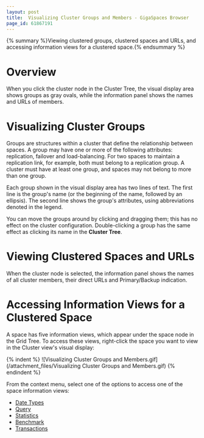 ```yaml
---
layout: post
title:  Visualizing Cluster Groups and Members - GigaSpaces Browser
page_id: 61867191
---
```


{% summary %}Viewing clustered groups, clustered spaces and URLs, and accessing information views for a clustered space.{% endsummary %}

# Overview

When you click the cluster node in the Cluster Tree, the visual display area shows groups as gray ovals, while the information panel shows the names and URLs of members.

# Visualizing Cluster Groups

Groups are structures within a cluster that define the relationship between spaces. A group may have one or more of the following attributes: replication, failover and load-balancing. For two spaces to maintain a replication link, for example, both must belong to a replication group. A cluster must have at least one group, and spaces may not belong to more than one group.

Each group shown in the visual display area has two lines of text. The first line is the group's name (or the beginning of the name, followed by an ellipsis). The second line shows the group's attributes, using abbreviations denoted in the legend.

You can move the groups around by clicking and dragging them; this has no effect on the cluster configuration. Double-clicking a group has the same effect as clicking its name in the **Cluster Tree**.

# Viewing Clustered Spaces and URLs

When the cluster node is selected, the information panel shows the names of all cluster members, their direct URLs and Primary/Backup indication.

# Accessing Information Views for a Clustered Space

A space has five information views, which appear under the space node in the Grid Tree. To access these views, right-click the space you want to view in the Cluster view's visual display:

{% indent %}
![Visualizing Cluster Groups and Members.gif](/attachment_files/Visualizing Cluster Groups and Members.gif)
{% endindent %}

From the context menu, select one of the options to access one of the space information views:

- [Date Types](/xap96/data-types-view---gigaspaces-browser.html)
- [Query](/xap96/query-view---gigaspaces-browser.html)
- [Statistics](/xap96/statistics-view---gigaspaces-browser.html)
- [Benchmark](/xap96/benchmark-view---gigaspaces-browser.html)
- [Transactions](/xap96/transactions-view---gigaspaces-browser.html)
